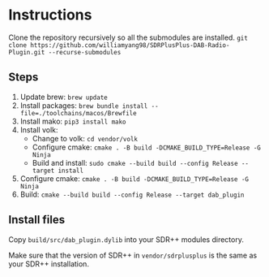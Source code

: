 # Instructions
Clone the repository recursively so all the submodules are installed.
```git clone https://github.com/williamyang98/SDRPlusPlus-DAB-Radio-Plugin.git --recurse-submodules```

## Steps
1. Update brew: ```brew update```
2. Install packages: ```brew bundle install --file=./toolchains/macos/Brewfile```
3. Install mako: ```pip3 install mako```
4. Install volk: 
    - Change to volk: ```cd vendor/volk```
    - Configure cmake: ```cmake . -B build -DCMAKE_BUILD_TYPE=Release -G Ninja```
    - Build and install: ```sudo cmake --build build --config Release --target install```
5. Configure cmake: ```cmake . -B build -DCMAKE_BUILD_TYPE=Release -G Ninja```
6. Build: ```cmake --build build --config Release --target dab_plugin```

## Install files
Copy ```build/src/dab_plugin.dylib``` into your SDR++ modules directory.

Make sure that the version of SDR++ in ```vendor/sdrplusplus``` is the same as your SDR++ installation. 

